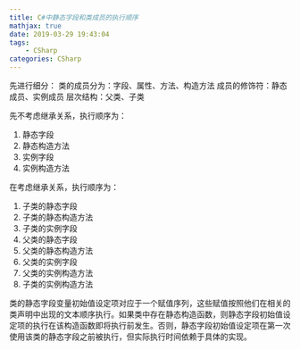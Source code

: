 ```yaml
---
title: C#中静态字段和类成员的执行顺序
mathjax: true
date: 2019-03-29 19:43:04
tags:
    - CSharp
categories: CSharp
---
```

先进行细分：
类的成员分为：字段、属性、方法、构造方法
成员的修饰符：静态成员、实例成员
层次结构：父类、子类

先不考虑继承关系，执行顺序为：
1. 静态字段
2. 静态构造方法
3. 实例字段
4. 实例构造方法

在考虑继承关系，执行顺序为：

1. 子类的静态字段
2. 子类的静态构造方法
3. 子类的实例字段
4. 父类的静态字段
5. 父类的静态构造方法
6. 父类的实例字段
7. 父类的实例构造方法
8. 子类的实例构造方法

类的静态字段变量初始值设定项对应于一个赋值序列，这些赋值按照他们在相关的类声明中出现的文本顺序执行。如果类中存在静态构造函数，则静态字段初始值设定项的执行在该构造函数即将执行前发生。否则，静态字段初始值设定项在第一次使用该类的静态字段之前被执行，但实际执行时间依赖于具体的实现。